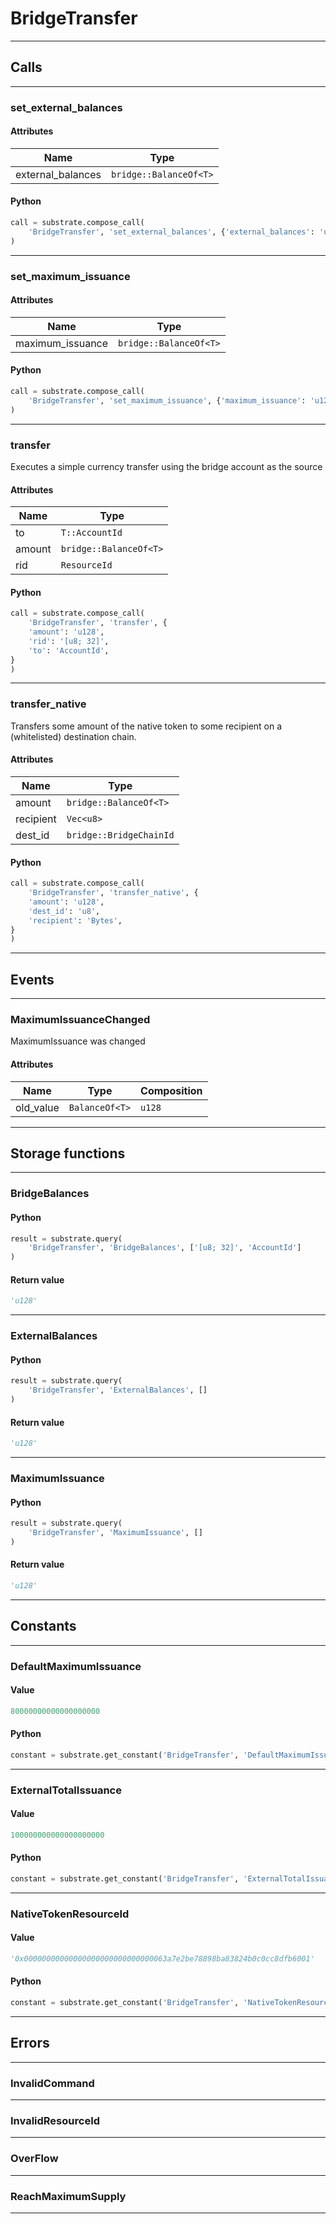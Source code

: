 
# BridgeTransfer

---------
## Calls

---------
### set_external_balances
#### Attributes
| Name | Type |
| -------- | -------- | 
| external_balances | `bridge::BalanceOf<T>` | 

#### Python
```python
call = substrate.compose_call(
    'BridgeTransfer', 'set_external_balances', {'external_balances': 'u128'}
)
```

---------
### set_maximum_issuance
#### Attributes
| Name | Type |
| -------- | -------- | 
| maximum_issuance | `bridge::BalanceOf<T>` | 

#### Python
```python
call = substrate.compose_call(
    'BridgeTransfer', 'set_maximum_issuance', {'maximum_issuance': 'u128'}
)
```

---------
### transfer
Executes a simple currency transfer using the bridge account as the source
#### Attributes
| Name | Type |
| -------- | -------- | 
| to | `T::AccountId` | 
| amount | `bridge::BalanceOf<T>` | 
| rid | `ResourceId` | 

#### Python
```python
call = substrate.compose_call(
    'BridgeTransfer', 'transfer', {
    'amount': 'u128',
    'rid': '[u8; 32]',
    'to': 'AccountId',
}
)
```

---------
### transfer_native
Transfers some amount of the native token to some recipient on a (whitelisted)
destination chain.
#### Attributes
| Name | Type |
| -------- | -------- | 
| amount | `bridge::BalanceOf<T>` | 
| recipient | `Vec<u8>` | 
| dest_id | `bridge::BridgeChainId` | 

#### Python
```python
call = substrate.compose_call(
    'BridgeTransfer', 'transfer_native', {
    'amount': 'u128',
    'dest_id': 'u8',
    'recipient': 'Bytes',
}
)
```

---------
## Events

---------
### MaximumIssuanceChanged
MaximumIssuance was changed
#### Attributes
| Name | Type | Composition
| -------- | -------- | -------- |
| old_value | `BalanceOf<T>` | ```u128```

---------
## Storage functions

---------
### BridgeBalances

#### Python
```python
result = substrate.query(
    'BridgeTransfer', 'BridgeBalances', ['[u8; 32]', 'AccountId']
)
```

#### Return value
```python
'u128'
```
---------
### ExternalBalances

#### Python
```python
result = substrate.query(
    'BridgeTransfer', 'ExternalBalances', []
)
```

#### Return value
```python
'u128'
```
---------
### MaximumIssuance

#### Python
```python
result = substrate.query(
    'BridgeTransfer', 'MaximumIssuance', []
)
```

#### Return value
```python
'u128'
```
---------
## Constants

---------
### DefaultMaximumIssuance
#### Value
```python
80000000000000000000
```
#### Python
```python
constant = substrate.get_constant('BridgeTransfer', 'DefaultMaximumIssuance')
```
---------
### ExternalTotalIssuance
#### Value
```python
100000000000000000000
```
#### Python
```python
constant = substrate.get_constant('BridgeTransfer', 'ExternalTotalIssuance')
```
---------
### NativeTokenResourceId
#### Value
```python
'0x00000000000000000000000000000063a7e2be78898ba83824b0c0cc8dfb6001'
```
#### Python
```python
constant = substrate.get_constant('BridgeTransfer', 'NativeTokenResourceId')
```
---------
## Errors

---------
### InvalidCommand

---------
### InvalidResourceId

---------
### OverFlow

---------
### ReachMaximumSupply

---------